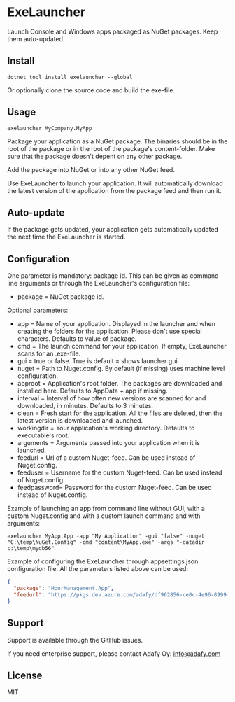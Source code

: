 # ExeLauncher

Launch Console and Windows apps packaged as NuGet packages. Keep them auto-updated.

## Install

```
dotnet tool install exelauncher --global
```

Or optionally clone the source code and build the exe-file.

## Usage

```
exelauncher MyCompany.MyApp
```

Package your application as a NuGet package. The binaries should be in the root of the package or in the root of the package's content-folder. Make sure that the package doesn't depent on any other package.

Add the package into NuGet or into any other NuGet feed.

Use ExeLauncher to launch your application. It will automatically download the latest version of the application from the package feed and then run it.

## Auto-update

If the package gets updated, your application gets automatically updated the next time the ExeLauncher is started.

## Configuration

One parameter is mandatory: package id. This can be given as command line arguments or through the ExeLauncher's configuration file:

* package = NuGet package id.

Optional parameters:

* app = Name of your application. Displayed in the launcher and when creating the folders for the application. Please don't use special characters. Defaults to value of package.
* cmd = The launch command for your application. If empty, ExeLauncher scans for an .exe-file.
* gui = true or false. True is default = shows launcher gui.
* nuget = Path to Nuget.config. By default (if missing) uses machine level configuration.
* approot = Application's root folder. The packages are downloaded and installed here. Defaults to AppData + app if missing.
* interval = Interval of how often new versions are scanned for and downloaded, in minutes. Defaults to 3 minutes.
* clean = Fresh start for the application. All the files are deleted, then the latest version is downloaded and launched.
* workingdir = Your application's working directory. Defaults to executable's root.
* arguments = Arguments passed into your application when it is launched.
* feedurl = Url of a custom Nuget-feed. Can be used instead of Nuget.config.
* feeduser = Username for the custom Nuget-feed. Can be used instead of Nuget.config.
* feedpassword= Password for the custom Nuget-feed. Can be used instead of Nuget.config.

Example of launching an app from command line without GUI, with a custom Nuget.config and with a custom launch command and with arguments:

```
exelauncher MyApp.App -app "My Application" -gui "false" -nuget "C:\temp\NuGet.Config" -cmd "content\MyApp.exe" -args "-datadir c:\temp\mydb56"
```

Example of configuring the ExeLauncher through appsettings.json configuration file. All the parameters listed above can be used:

```json
{
  "package": "HourManagement.App", 
  "feedurl": "https://pkgs.dev.azure.com/adafy/df962856-ce0c-4e96-8999-bee7c8b0582c/_packaging/AdafyPublic/nuget/v3/index.json"
}
```

## Support

Support is available through the GitHub issues.

If you need enterprise support, please contact Adafy Oy: info@adafy.com

## License

MIT